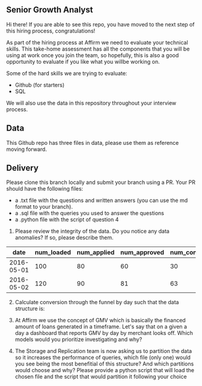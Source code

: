 ## Senior Growth Analyst
Hi there!
If you are able to see this repo, you have moved to the next step of this hiring process, congratulations!

As part of the hiring process at Affirm we need to evaluate your technical skills. This take-home assessment has all the components that you will be using at work once you join the team, so hopefully, this is also a good opportunity to evaluate if you like what you willbe working on.

Some of the hard skills we are trying to evaluate:
* Github (for starters)
* SQL

We will also use the data in this repository throughout your interview process. 

## Data 
This Github repo has three files in data, please use them as reference moving forward.

## Delivery 
Please clone this branch locally and submit your branch using a PR.
Your PR should have the following files:
* a .txt file with the questions and written answers (you can use the md format to your branch). 
* a .sql file with the queries you used to answer the questions
* a .python file with the script of question 4



1. Please review the integrity of the data. Do you notice any data anomalies? If so, please describe them.


|date      |num_loaded|num_applied|num_approved|num_confirmed|application_rate|approval_rate|confirmation_rate|
|----------|----------|-----------|------------|-------------|----------------|-------------|-----------------|
|2016-05-01|100       |80         |60          |30           |0.8             |0.75         |0.50             |
|2016-05-02|120       |90         |81          |63           |0.75            |0.90         |0.78             |


2. Calculate conversion through the funnel by day such that the data structure is:

3. At Affirm we use the concept of GMV which is basically the financed amount of loans generated in a timeframe. Let's say that on a given a day a dashboard that reports GMV by day by merchant looks off. Which models would you prioritize investigating and why? 

4. The Storage and Replication team is now asking us to partition the data so it increases the performance of queries, which file (only one) would you see being the most benefitial of this structure? And which partitions would choose and why? Please provide a python script that will load the chosen file and the script that would partition it following your choice


